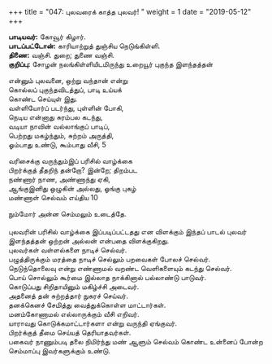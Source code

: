 ﻿+++
title = "047: புலவரைக் காத்த புலவர்!  "
weight = 1
date = "2019-05-12"
+++

**பாடியவர்:** கோவூர் கிழார்.  
**பாடப்பட்டோன்:** காரியாற்றுத் துஞ்சிய நெடுங்கிள்ளி.  
**திணை:** வஞ்சி. துறை; துணை வஞ்சி.  
**குறிப்பு:** சோழன் நலங்கிள்ளியிடமிருந்து உறையூர் புகுந்த இளந்தத்தன்  
  
என்னும் புலவனை, ஒற்று வந்தான் என்று  
கொல்லப் புகுந்தவிடத்துப், பாடி உய்யக்  
கொண்ட செய்யுள் இது.  
வள்ளியோர்ப் படர்ந்து, புள்ளின் போகி,  
நெடிய என்னாது சுரம்பல கடந்து,  
வடியா நாவின் வல்லாங்குப் பாடிப்,  
பெற்றது மகழ்ந்தும், சுற்றம் அருத்தி,  
ஓம்பாது உண்டு, கூம்பாது வீசி, 5  
  
வரிசைக்கு வருந்தும்இப் பரிசில் வாழ்க்கை  
பிறர்க்குத் தீதறிந் தன்றோ? இன்றே; திறம்பட  
நண்ணார் நாண, அண்ணாந்து ஏகி,  
ஆங்குஇனிது ஒழுகின் அல்லது, ஓங்கு புகழ்  
மண்ணாள் செல்வம் எய்திய 10  
  
நும்மோர் அன்ன செம்மலும் உடைத்தே.  
   
புலவரின் பரிசில் வாழ்க்கை இப்படிப்பட்டதது என விளக்கும் இந்தப் பாடல் புலவர் இளந்தத்தன் ஒற்றன் அல்லன் என்பதை விளக்குகிறது.  
புலவர்கள் வள்ளல்களை நாடிச் செல்வர்.  
பழுத்திருக்கும் மரத்தை நாடிச் செல்லும் பறவைகள் போலச் செல்வர்.  
நெடுந்தொலைவு என்று எண்ணாமல் வறண்ட வெளிகளையும் கடந்து செல்வர்.  
பொய் சொல்லும் கூர்மை இல்லாத நாக்கினால் பல்லாண்டு பாடுவர்.  
கொடுப்பது சிறிதாயினும் மகிழ்ச்சி அடைவர்.  
அதனைத் தன் சுற்றத்தார் நுகரச் செய்வர்.  
தனக்கெனச் சேமித்து வைத்துக்கொள்ள மாட்டார்கள்.  
மனம்கோணாமல் எல்லாருக்கும் வீசி எறிவர்.  
யாராவது கொடுக்கமாட்டார்களா என்று வருந்தி ஏங்குவர்.  
பிறர்க்குத் தீமை செய்யத் தெரியாதவர்கள்.  
பகைவர் நாணும்படி தலை நிமிர்ந்து மண் ஆளும் செல்வம் கொண்ட உன்னைப் போன்ற செம்மாப்பு இவர்களுக்கும் உண்டு.  
